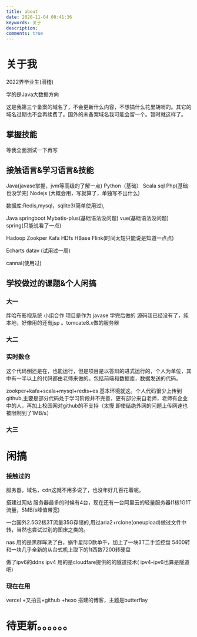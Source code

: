 ```yaml
---
title: about
date: 2020-11-04 08:41:36
keywords: 关于
description: 
comments: true
---
```

# 关于我

2022界毕业生(滑稽)

学的是Java大数据方向

这是我第三个备案的域名了，不会更新什么内容，不想搞什么花里胡哨的。其它的域名过期也不会再续费了。国外的未备案域名我可能会留一个。暂时就这样了。

## 掌握技能

等我全面测试一下再写

## 接触语言&学习语言&技能

Java(javase掌握，jvm等高级的了解一点) Python（基础） Scala sql Php(基础也没学完)  Nodejs (大概会用，写就算了，单独写不出什么)

数据库:Redis,mysql，sqlite3(简单使用过),

Java springboot  Mybatis-plus(基础语法没问题) vue(基础语法没问题) spring(只能说看了一点)

Hadoop Zookper  Kafa    HDfs  HBase Flink(时间太短只能说是知道一点点)

Echarts datav (试用过一周)

cannal(使用过)

## 学校做过的课题&个人闲搞

### 大一

胖哈布影视系统 小组合作 项目是作为 javase 学完后做的 源码我已经没有了，纯本地，好像用的还有jsp 。tomcate8.x做的服务器

### 大二

### 实时数仓 

这个代码倒还是在，也能运行，但是项目是以答辩的进式运行的，个人为单位，其中有一半以上的代码都由老师来做的。包括前端和数据库，数据发送的代码。

zookper+kafa+scala+mysql+redis+es 基本环境就这。个人代码很少上传到github,主要是部分代码处于学习阶段并不完善，更有部分来自老师，老师有企业中的人，再加上校园网对github的不支持（太慢 即使结绝外网的问题上传网速也被限制到了1MB/s）

### 大三

# 闲搞

### 接触过的

服务器，域名，cdn这就不用多说了，也没年好几百花着呢。

搭建过网站 服务器最多的时候有4台，现在还有一台阿里云的轻量服务器(1核1G1T流量，5MB/s峰值带宽)

一台国外2.5G2核3T流量35G存储的,用过aria2+rclone(oneupload)做过文件中转，当然也尝试过别的图床之类的。

nas 用的是黑群晖洗了白，蜗牛星际D款单千，加上了一块3T二手监控盘 5400转和一块几乎全新的从台式机上取下的1t西数7200转硬盘

做了ipv6的ddns ipv4 用的是cloudfare提供的的隧道技术( ipv4-ipv6也算是隧道吧)

### 现在在用

vercel +又拍云+github +hexo 搭建的博客，主题是butterflay

# 待更新。。。。。。
